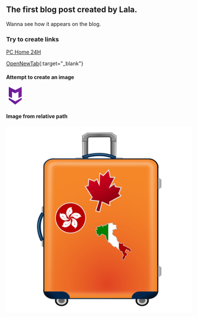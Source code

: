 ## The first blog post created by Lala.

Wanna see how it appears on the blog.

### Try to create links
[PC Home 24H](https://www.pchome.com.tw/)

[OpenNewTab](https://google.com/){:target="_blank"}

#### Attempt to create an image
![Icon Image](https://github.com/adam-p/markdown-here/raw/master/src/common/images/icon48.png)

#### Image from relative path
![](/images/SuitcaseV1.png)
